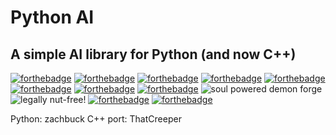 # Python AI

## A simple AI library for Python (and now C++)

[![forthebadge](https://forthebadge.com/images/badges/built-by-developers.svg)](https://forthebadge.com)
[![forthebadge](https://forthebadge.com/images/badges/built-with-resentment.svg)](https://forthebadge.com)
[![forthebadge](https://forthebadge.com/images/badges/compatibility-club-penguin.svg)](https://forthebadge.com)
[![forthebadge](https://forthebadge.com/images/badges/designed-in-etch-a-sketch.svg)](https://forthebadge.com)
[![forthebadge](https://forthebadge.com/images/badges/made-with-c-plus-plus.svg)](https://forthebadge.com)
[![forthebadge](https://forthebadge.com/images/badges/made-with-python.svg)](https://forthebadge.com)
[![forthebadge](https://forthebadge.com/images/badges/mom-made-pizza-rolls.svg)](https://forthebadge.com)
[![forthebadge](https://forthebadge.com/images/badges/open-source.svg)](https://forthebadge.com)
![soul powered demon forge](https://img.shields.io/static/v1?label=powered%20by&message=a%20soul%20powered%20demon%20forge&color=blueviolet&style=for-the-badge&labelColor=black)
![legally nut-free!](https://img.shields.io/static/v1?label=legally&message=nut-free!&color=red&style=for-the-badge&labelColor=orange)
[![forthebadge](https://forthebadge.com/images/badges/reading-6th-grade-level.svg)](https://forthebadge.com)
[![forthebadge](https://forthebadge.com/images/badges/uses-badges.svg)](https://forthebadge.com)

Python: zachbuck
C++ port: ThatCreeper
